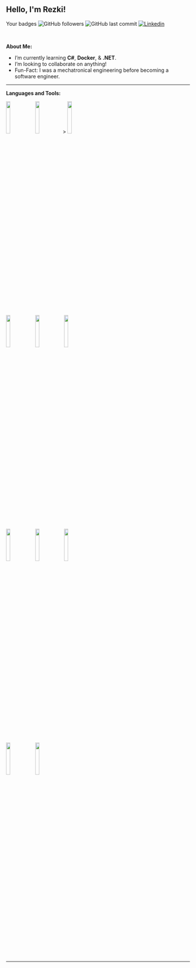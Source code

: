 <!-- Your title -->
## Hello, I'm Rezki!

 Your badges
![GitHub followers](https://img.shields.io/github/followers/LesGrooper?style=social)
![GitHub last commit](https://img.shields.io/github/last-commit/LesGrooper/reactjs_test?style=for-the-badge)
[![Linkedin](https://img.shields.io/badge/-LinkedIn-blue?style=flat&logo=Linkedin&logoColor=white)](https://www.linkedin.com/in/ekijabbar/)

&nbsp;

<!-- Talking about you -->
**About Me:**

<!-- - I’m currently working on __[Chalkboard](https://github.com/zjayers/chalkboard)__. -->
- I’m currently learning __C#__, __Docker__, & __.NET__.
- I’m looking to collaborate on anything!
- Fun-Fact: I was a mechatronical engineering before becoming a software engineer.

---

**Languages and Tools:**

<p>
  <code><img width="15%" src="https://www.vectorlogo.zone/logos/javascript/javascript-ar21.svg"></code>
  <code><img width="15%" src="https://www.vectorlogo.zone/logos/reactjs/reactjs-ar21.svg"></code>>
  <code><img width="15%" src="https://www.vectorlogo.zone/logos/getbootstrap/getbootstrap-ar21.svg"></code>
  <br />
  <code><img width="15%" src="https://www.vectorlogo.zone/logos/nodejs/nodejs-ar21.svg"></code>
  <code><img width="15%" src="https://www.vectorlogo.zone/logos/expressjs/expressjs-ar21.svg"></code>
  <code><img width="15%" src="https://www.vectorlogo.zone/logos/mysql/mysql-ar21.svg"></code>
   <br />
  <code><img width="15%" src="https://www.vectorlogo.zone/logos/docker/docker-ar21.svg"></code>
  <code><img width="15%" src="https://www.vectorlogo.zone/logos/postgresql/postgresql-ar21.svg"></code>
  <code><img width="15%" src="https://www.vectorlogo.zone/logos/nginx/nginx-ar21.svg"></code>
  <br />
  <code><img width="15%" src="https://www.vectorlogo.zone/logos/git-scm/git-scm-ar21.svg"></code>
    <code><img width="15%" src="https://www.vectorlogo.zone/logos/npmjs/npmjs-ar21.svg"></code>
</p>

---
